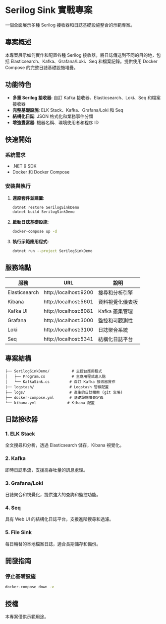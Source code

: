 # Serilog Sink 實戰專案

一個全面展示多種 Serilog 接收器和日誌基礎設施整合的示範專案。

## 專案概述

本專案展示如何實作和配置各種 Serilog 接收器，將日誌傳送到不同的目的地，包括 Elasticsearch、Kafka、Grafana/Loki、Seq 和檔案記錄。提供使用 Docker Compose 的完整日誌基礎設施堆疊。

## 功能特色

- **多重 Serilog 接收器**: 自訂 Kafka 接收器、Elasticsearch、Loki、Seq 和檔案接收器
- **完整基礎設施**: ELK Stack、Kafka、Grafana/Loki 和 Seq
- **結構化日誌**: JSON 格式化和業務事件分類
- **增強豐富器**: 機器名稱、環境使用者和程序 ID

## 快速開始

### 系統需求

- .NET 9 SDK
- Docker 和 Docker Compose

### 安裝與執行

1. **還原套件並建置:**
   ```bash
   dotnet restore SerilogSinkDemo
   dotnet build SerilogSinkDemo
   ```

2. **啟動日誌基礎設施:**
   ```bash
   docker-compose up -d
   ```

3. **執行示範應用程式:**
   ```bash
   dotnet run --project SerilogSinkDemo
   ```

## 服務端點

| 服務 | URL | 說明 |
|------|-----|------|
| Elasticsearch | http://localhost:9200 | 搜尋和分析引擎 |
| Kibana | http://localhost:5601 | 資料視覺化儀表板 |
| Kafka UI | http://localhost:8081 | Kafka 叢集管理 |
| Grafana | http://localhost:3000 | 監控和可觀測性 |
| Loki | http://localhost:3100 | 日誌聚合系統 |
| Seq | http://localhost:5341 | 結構化日誌平台 |

## 專案結構

```
├── SerilogSinkDemo/          # 主控台應用程式
│   ├── Program.cs            # 主應用程式進入點
│   └── KafkaSink.cs         # 自訂 Kafka 接收器實作
├── logstash/                # Logstash 管線配置
├── logs/                    # 產生的日誌檔案 (git 忽略)
├── docker-compose.yml       # 基礎設施堆疊定義
└── kibana.yml              # Kibana 配置
```

## 日誌接收器

### 1. ELK Stack
全文搜尋和分析，透過 Elasticsearch 儲存，Kibana 視覺化。

### 2. Kafka
即時日誌串流，支援高吞吐量的訊息處理。

### 3. Grafana/Loki
日誌聚合和視覺化，提供強大的查詢和監控功能。

### 4. Seq
具有 Web UI 的結構化日誌平台，支援進階搜尋和過濾。

### 5. File Sink
每日輪替的本地檔案日誌，適合長期儲存和備份。

## 開發指南

### 停止基礎設施
```bash
docker-compose down -v
```

## 授權

本專案僅供示範用途。